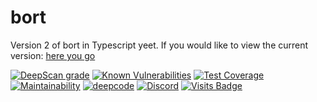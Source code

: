 # bort
Version 2 of bort in Typescript yeet. If you would like to view the current version: [here you go](https://github.com/MatievisTheKat/bort/tree/master)

[![DeepScan grade](https://deepscan.io/api/teams/10306/projects/13030/branches/212991/badge/grade.svg)](https://deepscan.io/dashboard#view=project&tid=10306&pid=13030&bid=212991)
[![Known Vulnerabilities](https://snyk.io/test/github/MatievisTheKat/bort/badge.svg?targetFile=package.json)](https://snyk.io/test/github/MatievisTheKat/bort?targetFile=package.json)
[![Test Coverage](https://api.codeclimate.com/v1/badges/ee41309468df0c25cec4/test_coverage)](https://codeclimate.com/github/MatievisTheKat/bort/test_coverage)
[![Maintainability](https://api.codeclimate.com/v1/badges/ee41309468df0c25cec4/maintainability)](https://codeclimate.com/github/MatievisTheKat/bort/maintainability)
[![deepcode](https://www.deepcode.ai/api/gh/badge?key=eyJhbGciOiJIUzI1NiIsInR5cCI6IkpXVCJ9.eyJwbGF0Zm9ybTEiOiJnaCIsIm93bmVyMSI6Ik1hdGlldmlzVGhlS2F0IiwicmVwbzEiOiJib3J0IiwiaW5jbHVkZUxpbnQiOmZhbHNlLCJhdXRob3JJZCI6MjA5OTcsImlhdCI6MTU5NjUzNDI5Nn0.E5PBVNdMEEJSLVF57kuTuAPIFYWFXUPI8Jwrxdgglis)](https://www.deepcode.ai/app/gh/MatievisTheKat/bort/6a34bfc0901b005df185e4bd0f56f6562a8908c6/_/dashboard)
[![Discord](https://img.shields.io/discord/673605613456195584)](https://discord.gg/t65hRpd)
[![Visits Badge](https://badges.pufler.dev/visits/MatievisTheKat/bort)](https://badges.pufler.dev)
